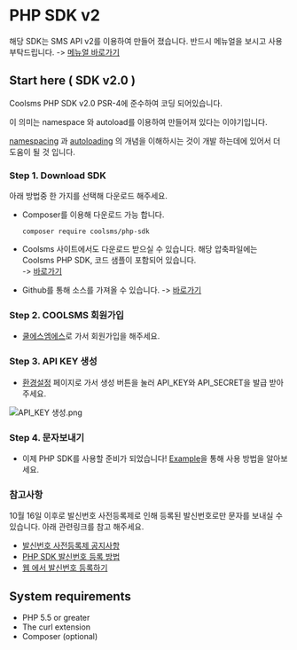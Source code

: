# PHP SDK v2



해당 SDK는 SMS API v2를 이용하여 만들어 졌습니다. 반드시 메뉴얼을 보시고 사용 부탁드립니다. -> [메뉴얼 바로가기](https://developer.coolsms.co.kr/SMS\_API\_v2)

## Start here ( SDK v2.0 )

Coolsms PHP SDK v2.0 PSR-4에 준수하여 코딩 되어있습니다.

이 의미는 namespace 와 autoload를 이용하여 만들어져 있다는 이야기입니다.

[namespacing](http://php.net/manual/en/language.namespaces.rationale.php) 과 [autoloading](http://php.net/manual/en/function.spl-autoload-register.php) 의 개념을 이해하시는 것이 개발 하는데에 있어서 더 도움이 될 것 입니다.

### Step 1. Download SDK

아래 방법중 한 가지를 선택해 다운로드 해주세요.

*   Composer를 이용해 다운로드 가능 합니다.

    ```
    composer require coolsms/php-sdk
    ```
* Coolsms 사이트에서도 다운로드 받으실 수 있습니다. 해당 압축파일에는 Coolsms PHP SDK, 코드 샘플이 포함되어 있습니다.\
  \-> [바로가기](https://developer.coolsms.co.kr/download/3130218)
* Github를 통해 소스를 가져올 수 있습니다. -> [바로가기](https://github.com/coolsms/php-sdk)

### Step 2. COOLSMS 회원가입

* [쿨에스엠에스](https://www.coolsms.co.kr/signup)로 가서 회원가입을 해주세요.

### Step 3. API KEY 생성

* [환경설정](https://www.coolsms.co.kr/credentials) 페이지로 가서 생성 버튼을 눌러 API\_KEY와 API\_SECRET을 발급 받아주세요.

![API\_KEY 생성.png](https://developer.coolsms.co.kr/files/attach/images/4789067/095/789/004/57d202589a16c4c500d02d7daa5bbb81.png)

### Step 4. 문자보내기

* 이제 PHP SDK를 사용할 준비가 되었습니다! [Example](https://developer.coolsms.co.kr/PHP\_SDK\_Example)을 통해 사용 방법을 알아보세요.

### 참고사항

10월 16일 이후로 발신번호 사전등록제로 인해 등록된 발신번호로만 문자를 보내실 수 있습니다. 아래 관련링크를 참고 해주세요.

* [발신번호 사전등록제 공지사항](https://support.coolsms.co.kr/hc/ko/articles/115008027767-%EB%B0%9C%EC%8B%A0%EB%B2%88%ED%98%B8%EB%9E%80-)\
  &#x20;
* [PHP SDK 발신번호 등록 방법](https://developer.coolsms.co.kr/PHP\_SDK\_Example#SenderID)\
  &#x20;
* [웹 에서 발신번호 등록하기](https://www.coolsms.co.kr/senderids)

## System requirements

* PHP 5.5 or greater\
  &#x20;
* The curl extension\
  &#x20;
* Composer (optional)
